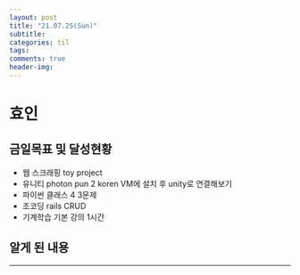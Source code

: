 ```yaml
---
layout: post
title: "21.07.25(Sun)"
subtitle:
categories: til
tags:
comments: true
header-img:
---
```


# 효인

## 금일목표 및 달성현황

- 웹 스크래핑 toy project
- 유니티 photon pun 2 koren VM에 설치 후 unity로 연결해보기
- 파이썬 클래스 4 3문제
- 조코딩 rails CRUD
- 기계학습 기본 강의 1시간

## 알게 된 내용

---
